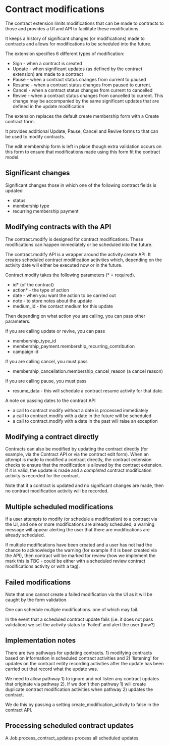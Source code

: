 # Contract modifications

The contract extension limits modifications that can be made to contracts to those and provides a UI and API to facilitate these modifications.

It keeps a history of significant changes (or modifications) made to contracts and allows for modifications to be scheduled into the future.

The extension specifies 6 different types of modification:

* Sign - when a contract is created
* Update - when significant updates (as defined by the contract extension) are made to a contract
* Pause - when a contract status changes from current to paused
* Resume - when a contract status changes from paused to current.
* Cancel - when a contract status changes from current to cancelled
* Revive - when a contract status changes from cancelled to current. This change may be accompanied by the same significant updates that are defined in the update modification

The extension replaces the default create membership form with a Create contract form.

It provides additional Update, Pause, Cancel and Revive forms to that can be used to modify contracts.

The edit membership form is left in place though extra validation occurs on this form to ensure that modifications made using this form fit the contract model.

## Significant changes

Significant changes those in which one of the following contract fields is updated

* status
* membership type
* recurring membership payment

## Modifying contracts with the API

The contract.modify is designed for contract modifications. These modifications can happen immediately or be scheduled into the future.

The contract.modify API is a wrapper around the activity.create API. It creates scheduled contract modification activities which, depending on the activity date will either be executed now or in the future.

Contract.modify takes the following parameters (* = required).

* id* (of the contract)
* action* - the type of action
* date - when you want the action to be carried out
* note - to store notes about the update
* medium_id - the contact medium for this update

Then depending on what action you are calling, you can pass other parameters.

If you are calling update or revive, you can pass

* membership_type_id
* membership_payment.membership_recurring_contribution
* campaign id

If you are calling cancel, you must pass
* membership_cancellation.membership_cancel_reason (a cancel reason)

If you are calling pause, you must pass
* resume_data - this will schedule a contract resume activity for that date.

A note on passing dates to the contract API

* a call to contract modify without a date is processed immediately
* a call to contract.modify with a date in the future will be scheduled
* a call to contract.modify with a date in the past will raise an exception

## Modifying a contract directly

Contracts can also be modified by updating the contract directly (for example, via the Contract API or via the contract edit form). When an attempt is made to modified a contract directly, the contract extension checks to ensure that the modification is allowed by the contract extension. If it is valid, the update is made and a *completed* contract modification activity is recorded for the contract.

Note that if a contract is updated and no significant changes are made, then no contract modification activity will be recorded.

## Multiple scheduled modifications

If a user attempts to modify (or schedule a modification) to a contract via the UI, and one or more modifications are already scheduled, a warning message will appear alerting the user that there are modifications are already scheduled.

If multiple modifications have been created and a user has not had the chance to acknowledge the warning (for example if it is been created via the API), then contract will be marked for review (how we implement the mark this is TBC - could be either with a scheduled review contract modifications activity or with a tag).

## Failed modifications

Note that one cannot create a failed modification via the UI as it will be caught by the form validation.

One can schedule multiple modifications. one of which may fail.

In the event that a scheduled contract update fails (i.e. it does not pass validation) we set the activity status to 'Failed' and alert the user (how?)

## Implementation notes

There are two pathways for updating contracts. 1) modifying contracts based on information in scheduled contract activities and 2) 'listening' for updates on the contract entity recording activities after the update has been carried out that record what the update was.

We need to allow pathway 1) to ignore and not listen any contract updates that originate via pathway 2). If we don't then pathway 1) will create duplicate contract modification activities when pathway 2) updates the contract.

We do this by passing a setting create_modification_activity to false in the contract API.

## Processing scheduled contract updates

A Job.process_contract_updates process all scheduled updates.

